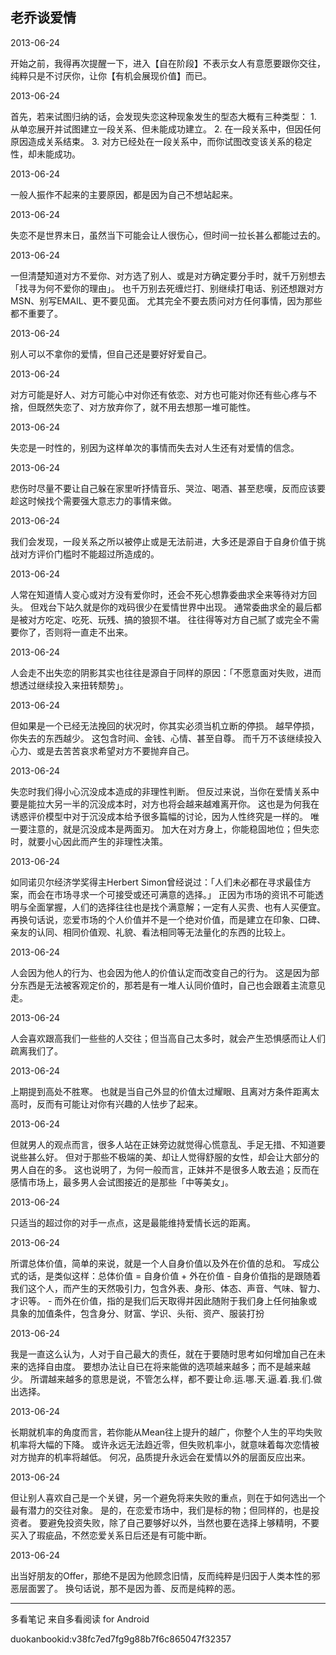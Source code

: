 ## 老乔谈爱情

  

2013-06-24

开始之前，我得再次提醒一下，进入【自在阶段】不表示女人有意愿要跟你交往，纯粹只是不讨厌你，让你【有机会展现价值】而已。

  

2013-06-24

首先，若来试图归纳的话，会发现失恋这种现象发生的型态大概有三种类型： 1. 从单恋展开并试图建立一段关系、但未能成功建立。 2.
在一段关系中，但因任何原因造成关系结束。 3. 对方已经处在一段关系中，而你试图改变该关系的稳定性，却未能成功。

  

2013-06-24

一般人振作不起来的主要原因，都是因为自己不想站起来。

  

2013-06-24

失恋不是世界末日，虽然当下可能会让人很伤心，但时间一拉长甚么都能过去的。

  

2013-06-24

一但清楚知道对方不爱你、对方选了别人、或是对方确定要分手时，就千万别想去「找寻为何不爱你的理由」。
也千万别去死缠烂打、别继续打电话、别还想跟对方MSN、别写EMAIL、更不要见面。 尤其完全不要去质问对方任何事情，因为那些都不重要了。

  

2013-06-24

别人可以不拿你的爱情，但自己还是要好好爱自己。

  

2013-06-24

对方可能是好人、对方可能心中对你还有依恋、对方也可能对你还有些心疼与不捨，但既然失恋了、对方放弃你了，就不用去想那一堆可能性。

  

2013-06-24

失恋是一时性的，别因为这样单次的事情而失去对人生还有对爱情的信念。

  

2013-06-24

悲伤时尽量不要让自己躲在家里听抒情音乐、哭泣、喝酒、甚至悲嘆，反而应该要趁这时候找个需要强大意志力的事情来做。

  

2013-06-24

我们会发现，一段关系之所以被停止或是无法前进，大多还是源自于自身价值于挑战对方评价门槛时不能超过所造成的。

  

2013-06-24

人常在知道情人变心或对方没有爱你时，还会不死心想靠委曲求全来等待对方回头。 但戏台下站久就是你的戏码很少在爱情世界中出现。
通常委曲求全的最后都是被对方吃定、吃死、玩残、搞的狼狈不堪。 往往得等对方自己腻了或完全不需要你了，否则将一直走不出来。

  

2013-06-24

人会走不出失恋的阴影其实也往往是源自于同样的原因：「不愿意面对失败，进而想透过继续投入来扭转颓势」。

  

2013-06-24

但如果是一个已经无法挽回的状况时，你其实必须当机立断的停损。 越早停损，你失去的东西越少。 这包含时间、金钱、心情、甚至自尊。
而千万不该继续投入心力、或是去苦苦哀求希望对方不要抛弃自己。

  

2013-06-24

失恋时我们得小心沉没成本造成的非理性判断。 但反过来说，当你在爱情关系中要是能拉大另一半的沉没成本时，对方也将会越来越难离开你。
这也是为何我在诱惑评价模型中对于沉没成本给予很多篇幅的讨论，因为人性终究是一样的。 唯一要注意的，就是沉没成本是两面刃。
加大在对方身上，你能稳固地位；但失恋时，就要小心因此而产生的非理性决策。

  

2013-06-24

如同诺贝尔经济学奖得主Herbert Simon曾经说过：「人们未必都在寻求最佳方案，而会在市场寻求一个可接受或还可满意的选择。」
正因为市场的资讯不可能透明与全面掌握，人们的选择往往也是找个满意解；一定有人买贵、也有人买便宜。
再换句话说，恋爱市场的个人价值并不是一个绝对价值，而是建立在印象、口碑、亲友的认同、相同价值观、礼貌、看法相同等无法量化的东西的比较上。

  

2013-06-24

人会因为他人的行为、也会因为他人的价值认定而改变自己的行为。 这是因为部分东西是无法被客观定价的，那若是有一堆人认同价值时，自己也会跟着主流意见走。

  

2013-06-24

人会喜欢跟高我们一些些的人交往；但当高自己太多时，就会产生恐惧感而让人们疏离我们了。

  

2013-06-24

上期提到高处不胜寒。 也就是当自己外显的价值太过耀眼、且离对方条件距离太高时，反而有可能让对你有兴趣的人怯步了起来。

  

2013-06-24

但就男人的观点而言，很多人站在正妹旁边就觉得心慌意乱、手足无措、不知道要说些甚么好。
但对于那些不极端的美、却让人觉得舒服的女性，却会让大部分的男人自在的多。
这也说明了，为何一般而言，正妹并不是很多人敢去追；反而在感情市场上，最多男人会试图接近的是那些「中等美女」。

  

2013-06-24

只适当的超过你的对手一点点，这是最能维持爱情长远的距离。

  

2013-06-24

所谓总体价值，简单的来说，就是一个人自身价值以及外在价值的总和。 写成公式的话，是类似这样：总体价值 = 自身价值 + 外在价值 -
自身价值指的是跟随着我们这个人，而产生的天然吸引力，包含外表、身形、体态、声音、气味、智力、才识等。 -
而外在价值，指的是我们后天取得并因此随附于我们身上任何抽象或具象的加值条件，包含身分、财富、学识、头衔、资产、服装打扮

  

2013-06-24

我是一直这么认为，人对于自己最大的责任，就在于要随时思考如何增加自己在未来的选择自由度。 要想办法让自已在将来能做的选项越来越多；而不是越来越少。
所谓越来越多的意思是说，不管怎么样，都不要让命.运.哪.天.逼.着.我.们.做出选择。

  

2013-06-24

长期就机率的角度而言，若你能从Mean往上提升的越广，你整个人生的平均失败机率将大幅的下降。
或许永远无法趋近零，但失败机率小，就意味着每次恋情被对方抛弃的机率将越低。 何况，品质提升永远会在爱情以外的层面反应出来。

  

2013-06-24

但让别人喜欢自己是一个关键，另一个避免将来失败的重点，则在于如何选出一个最有潜力的交往对象。 是的，在恋爱市场中，我们是标的物；但同样的，也是投资者。
要避免投资失败，除了自己要够好以外，当然也要在选择上够精明，不要买入了瑕疵品，不然恋爱关系日后还是有可能中断。

  

2013-06-24

出当好朋友的Offer，那绝不是因为他顾念旧情，反而纯粹是归因于人类本性的邪恶层面罢了。 换句话说，那不是因为善、反而是纯粹的恶。

* * *

多看笔记 来自多看阅读 for Android

duokanbookid:v38fc7ed7fg9g88b7f6c865047f32357

